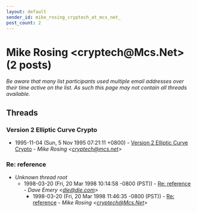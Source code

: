 ```yaml
---
layout: default
sender_id: mike_rosing_cryptech_at_mcs_net_
post_count: 2
---
```


# Mike Rosing <cryptech<span>@</span>Mcs.Net> (2 posts)

_Be aware that many list participants used multiple email addresses over their time active on the list. As such this page may not contain all threads available._

## Threads

### Version 2 Elliptic Curve Crypto
+ 1995-11-04 (Sun, 5 Nov 1995 07:21:11 +0800) - [Version 2 Elliptic Curve Crypto](/archive/1995/11/e9010306f8fa2bf78ff3a91e62610cead98f9ca2adc51981a7ab29f4cd0c1dbd) - _Mike Rosing \<cryptech@mcs.net\>_

### Re: reference
+ _Unknown thread root_
  + 1998-03-20 (Fri, 20 Mar 1998 10:14:58 -0800 (PST)) - [Re: reference](/archive/1998/03/c511bf16e354e0d59030ad2b75e7b34236e031b1aa58799f3e311fb387bd67f1) - _Dave Emery \<die@die.com\>_
    + 1998-03-20 (Fri, 20 Mar 1998 11:46:35 -0800 (PST)) - [Re: reference](/archive/1998/03/2a2ae637627b9603256903bc85b00f72225d47bbf6a7ace2cbf8be1a3b69dd92) - _Mike Rosing \<cryptech@Mcs.Net\>_

